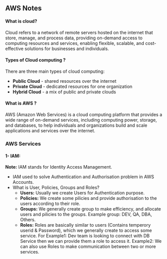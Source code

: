 ## AWS Notes

#### What is cloud?
Cloud refers to a network of remote servers hosted on the internet that store, manage, and process data, providing on-demand access to computing resources and services, enabling flexible, scalable, and cost-effective solutions for businesses and individuals.

#### Types of Cloud computing ?
There are three main types of cloud computing: 
- **Public Cloud** - shared resources over the internet
- **Private Cloud** - dedicated resources for one organization
- **Hybrid Cloud** - a mix of public and private clouds

#### What is AWS ?
AWS (Amazon Web Services) is a cloud computing platform that provides a wide range of on-demand services, including computing power, storage, and databases, to help individuals and organizations build and scale applications and services over the internet.

### AWS Services

#### 1- IAM:
**Note:** IAM stands for Identity Access Management.
- IAM used to solve Authentication and Authorisation problem in AWS Accounts.
- What is User, Policies, Groups and Roles?
  - **Users:** Usually we create Users for Authentication purpose.
  - **Policies:** We create some pilicies and provide authorisation to the users according to their role.
  - **Groups:** We generally create group to make efficiency, and allocate users and pilicies to the groups.
    Example group: DEV, QA, DBA, Others.
  - **Roles:** Roles are basically similar to users (Contains temperory userid & Password), which we generally create to access some service.
    For Example1: Dev team is looking to connect with DB Service then we can provide them a role to access it.
    Example2: We can also use Roles to make communication between two or more services.

    












